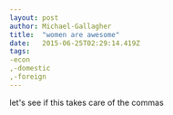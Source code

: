 ```yaml
---
layout: post 
author: Michael-Gallagher 
title:  "women are awesome" 
date:   2015-06-25T02:29:14.419Z 
tags: 
-econ
,-domestic
,-foreign
---
```


let's see if this takes care of the commas